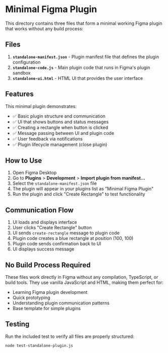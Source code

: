 # Minimal Figma Plugin

This directory contains three files that form a minimal working Figma plugin that works without any build process:

## Files

1. **`standalone-manifest.json`** - Plugin manifest file that defines the plugin configuration
2. **`standalone-code.js`** - Main plugin code that runs in Figma's plugin sandbox
3. **`standalone-ui.html`** - HTML UI that provides the user interface

## Features

This minimal plugin demonstrates:
- ✅ Basic plugin structure and communication
- ✅ UI that shows buttons and status messages  
- ✅ Creating a rectangle when button is clicked
- ✅ Message passing between UI and plugin code
- ✅ User feedback via notifications
- ✅ Plugin lifecycle management (close plugin)

## How to Use

1. Open Figma Desktop
2. Go to **Plugins** > **Development** > **Import plugin from manifest...**
3. Select the `standalone-manifest.json` file
4. The plugin will appear in your plugins list as "Minimal Figma Plugin"
5. Run the plugin and click "Create Rectangle" to test functionality

## Communication Flow

1. UI loads and displays interface
2. User clicks "Create Rectangle" button
3. UI sends `create-rectangle` message to plugin code
4. Plugin code creates a blue rectangle at position (100, 100)
5. Plugin code sends confirmation back to UI
6. UI displays success message

## No Build Process Required

These files work directly in Figma without any compilation, TypeScript, or build tools. They use vanilla JavaScript and HTML, making them perfect for:
- Learning Figma plugin development
- Quick prototyping
- Understanding plugin communication patterns
- Base template for simple plugins

## Testing

Run the included test to verify all files are properly structured:

```bash
node test-standalone-plugin.js
```